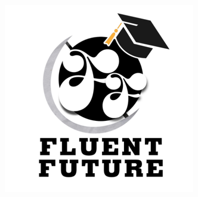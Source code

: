 ![image alt](https://github.com/Fluentfuture123/Admission-Form/blob/9579efd290b15c9c7231bccc2e5d59a6aa4a3320/logo.jpeg)
